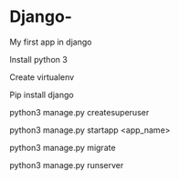 # Django-
My first app in django 

Install python 3 

Create virtualenv 

Pip install django 

python3 manage.py createsuperuser

python3 manage.py startapp <app_name> 

python3 manage.py migrate 

python3 manage.py runserver 

